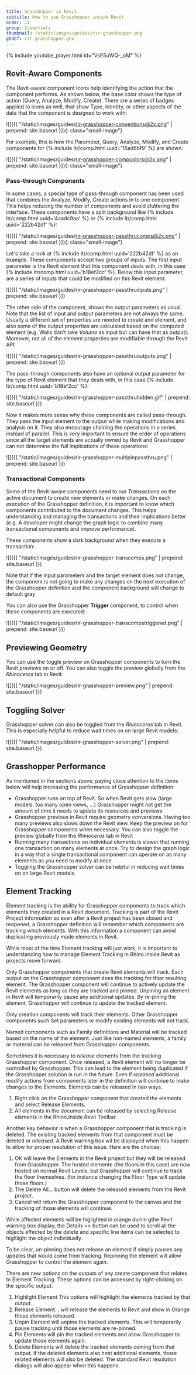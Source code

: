 ```yaml
---
title: Grasshopper in Revit
subtitle: How to use Grasshopper inside Revit
order: 11
group: Essentials
thumbnail: /static/images/guides/rir-grasshopper.png
ghdef: rir-grasshopper.ghx
---
```


{% include youtube_player.html id="VsE5uWQ-_oM" %}

## Revit-Aware Components

The Revit-aware component icons help identifying the action that the component performs. As shown below, the base color shows the type of action (Query, Analyze, Modify, Create). There are a series of badges applied to icons as well, that show Type, Identity, or other aspects of the data that the component is designed to work with:

![]({{ "/static/images/guides/rir-grasshopper-conventions@2x.png" | prepend: site.baseurl }}){: class="small-image"}

For example, this is how the Parameter, Query, Analyze, Modify, and Create components for {% include ltr/comp.html uuid='15ad6bf9' %} are shown:

![]({{ "/static/images/guides/rir-grasshopper-compcolors@2x.png" | prepend: site.baseurl }}){: class="small-image"}

### Pass-through Components

In some cases, a special type of pass-through component has been used that combines the Analyze, Modify, Create actions in to one component. This helps reducing the number of components and avoid cluttering the interface. These components have a split background like {% include ltr/comp.html uuid='4cadc9aa' %} or {% include ltr/comp.html uuid='222b42df' %}:

![]({{ "/static/images/guides/rir-grasshopper-passthrucomps@2x.png" | prepend: site.baseurl }}){: class="small-image"}

Let's take a look at {% include ltr/comp.html uuid='222b42df' %} as an example. These components accept two groups of inputs. The first input parameter is the Revit element that this component deals with, in this case {% include ltr/comp.html uuid='b18ef2cc' %}. Below this input parameter, are a series of inputs that could be modified on this Revit element:

![]({{ "/static/images/guides/rir-grasshopper-passthruinputs.png" | prepend: site.baseurl }})

The other side of the component, shows the output parameters as usual. Note that the list of input and output parameters are not always the same. Usually a different set of properties are needed to create and element, and also some of the output properties are calculated based on the computed element (e.g. Walls don't take *Volume* as input but can have that as output). Moreover, not all of the element properties are modifiable through the Revit API:

![]({{ "/static/images/guides/rir-grasshopper-passthruoutputs.png" | prepend: site.baseurl }})

The pass-through components also have an optional output parameter for the type of Revit element that they deals with, in this case {% include ltr/comp.html uuid='b18ef2cc' %}:

![]({{ "/static/images/guides/rir-grasshopper-passthruhidden.gif" | prepend: site.baseurl }})

Now it makes more sense why these components are called pass-through. They pass the input element to the output while making modifications and analysis on it. They also encourage chaining the operations in a series instead of parallel. This is very important to ensure the order of operations since all the target elements are actually owned by Revit and Grasshopper can not determine the full implications of these operations:

![]({{ "/static/images/guides/rir-grasshopper-multiplepassthru.png" | prepend: site.baseurl }})

### Transactional Components

Some of the Revit-aware components need to run *Transactions* on the active document to create new elements or make changes. On each execution of the Grasshopper definition, it is important to know which components contributed to the document changes. This helps understanding and managing the transactions and their implications better (e.g. A developer might change the graph logic to combine many transactional components and improve performance).

These components show a dark background when they execute a transaction:

![]({{ "/static/images/guides/rir-grasshopper-transcomps.png" | prepend: site.baseurl }})

Note that if the input parameters and the target element does not change, the component is not going to make any changes on the next execution of the Grasshopper definition and the component background will change to default gray

You can also use the Grasshopper **Trigger** component, to control when these components are executed:

![]({{ "/static/images/guides/rir-grasshopper-transcompstriggered.png" | prepend: site.baseurl }})

## Previewing Geometry

You can use the toggle preview on Grasshopper components to turn the Revit previews on or off. You can also toggle the preview globally from the *Rhinoceros* tab in Revit:

![]({{ "/static/images/guides/rir-grasshopper-preview.png" | prepend: site.baseurl }})

## Toggling Solver

Grasshopper solver can also be toggled from the *Rhinoceros* tab in Revit. This is especially helpful to reduce wait times on on large Revit models:

![]({{ "/static/images/guides/rir-grasshopper-solver.png" | prepend: site.baseurl }})

## Grasshopper Performance

As mentioned in the sections above, paying close attention to the items below will help increasing the performance of Grasshopper definition:

- Grasshopper runs on top of Revit. So when Revit gets slow (large models, too many open views, ...) Grasshopper might not get the amount of time it needs to update its resources and previews
- Grasshopper previous in Revit require geometry conversions. Having too many previews also slows down the Revit view. Keep the preview on for Grasshopper components when necessary. You can also toggle the preview globally from the *Rhinoceros* tab in Revit
- Running many transactions on individual elements is slower that running one transaction on many elements at once. Try to design the graph logic in a way that a single transactional component can operate on as many elements as you need to modify at once
- Toggling the Grasshopper solver can be helpful in reducing wait times on on large Revit models

## Element Tracking

Element tracking is the ability for Grasshopper components to track which elements they created in a Revit document. Tracking is part of the Revit Project information so even after a Revit project has been closed and reopened, a Grasshopper definition will remember which components are tracking which elements. With this information a component can avoid duplicating previously made elements in Revit.

While most of the time Element tracking will just work, it is important to understanding how to manage Element Tracking in Rhino.inside.Revit as projects move forward.

Only Grasshopper components that create Revit elements will track. Each output on the Grasshopper component does the tracking for thier resulting element. The Grasshopper component will continue to actively update the Revit elements as long as they are tracked and pinned.  Unpining an element in Revit will temporarily pause any additional updates.  By re-pining the element, Grasshopper will continue to update the tracked element.

Only creation components will track their elements.  Other Grasshopper components such Set parameters or modify existing elements will not track.

Named components such as Family definitions and Material will be tracked based on the name of the element. Just like non-named elements, a family or material can be released from Grasshopper components.

Sometimes it is necessary to *release* elements from the tracking Grasshopper component. Once released, a Revit element will no longer be controlled by Grasshopper. This can lead to the element being duplicated if the Grasshopper solution is run in the future. Even if *released* additional modify actions from components later in the definition will continue to make changes to the Elements. Elements can be released in two ways.

1. Right click on the Grasshopper component that created the elements and select Release Elements.
2. All elements in the document can be released by selecting Release elements in the Rhino.Inside.Revit Toolbar.

Another key behavior is when a Grasshopper component that is tracking is deleted. The existing tracked elements from that component must be deleted or *released*.  A Revit warning box wil be displayed when this happen to allow for proper resolution of this issue.  Here are the choices:

1. OK will leave the Elements in the Revit project but they will be released from Grasshopper. The hosted elemente (the floors in this case) are now hosted on normal Revit Levels, but Grasshopper will continue to track the floor themselves. (for instance changing the Floor Type will update those floors.)
1. The Delete All... button will delete the released elements from the Revit project.
1. Cancel will return the Grasshopper component to the canvas and the tracking of those elements will continue.

While affected elements will be higlighted in orange durrin gthe Revit warning box display, the Details >> button can be used to scroll all the objects effected by the delete and specific line items can be selected to highlight the object individually.

To be clear, un-pinning does not release an element if simply pauses any updates that would come from tracking.  Repinning the element will allow Grasshopper to control the element again.

There are new options on the outputs of any create component that relates to Element Tracking.  These options can be accessed by right-clicking on the specific output:

1. Highlight Element This options will highlight the elements tracked by that output.
1. Release Element... will release the elements to Revit and show in Orange those elements released.
1. Unpin Element will unpine the tracked elements.  This will temporarily pause tracking until those elements are re-pinned.
1. Pin Elements will pin the tracked elements and allow Grasshopper to update those elements again.
1. Delete Elements will delete the tracked elements coming from that output. If the deleted elements also host additional elements, those related elements will also be deleted.  The standard Revit resolution dialogs will also appear when this happens.
